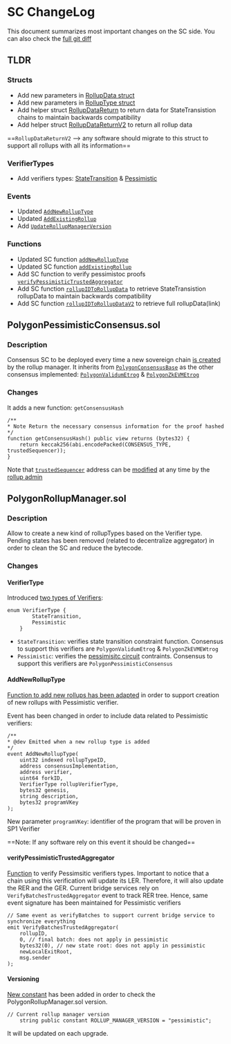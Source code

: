 # SC ChangeLog
This document summarizes most important changes on the SC side.
You can also check the [full git diff](https://github.com/0xPolygonHermez/zkevm-contracts/compare/v8.0.0-fork.12...v9.0.0-rc.3-pp)

## **TLDR**
### **Structs**
- Add new parameters in [RollupData struct](https://github.com/0xPolygonHermez/zkevm-contracts/blob/v9.0.0-rc.3-pp/contracts/v2/PolygonRollupManager.sol#L78)
- Add new parameters in [RollupType struct](https://github.com/0xPolygonHermez/zkevm-contracts/blob/v9.0.0-rc.3-pp/contracts/v2/PolygonRollupManager.sol#L45)
- Add helper struct [RollupDataReturn](https://github.com/0xPolygonHermez/zkevm-contracts/blob/v9.0.0-rc.3-pp/contracts/v2/PolygonRollupManager.sol#L119) to return data for StateTransistion chains to maintain backwards compatibility
- Add helper struct [RollupDataReturnV2](https://github.com/0xPolygonHermez/zkevm-contracts/blob/v9.0.0-rc.3-pp/contracts/v2/PolygonRollupManager.sol#L150) to return all rollup data

==`RollupDataReturnV2` --> any software should migrate to this struct to support all rollups with all its information==

### **VerifierTypes**
- Add verifiers types: [StateTransition](https://github.com/0xPolygonHermez/zkevm-contracts/blob/v9.0.0-rc.3-pp/contracts/v2/interfaces/IPolygonRollupManager.sol#L311) & [Pessimistic](https://github.com/0xPolygonHermez/zkevm-contracts/blob/v9.0.0-rc.3-pp/contracts/v2/interfaces/IPolygonRollupManager.sol#L312)

### **Events**
- Updated [`AddNewRollupType`](https://github.com/0xPolygonHermez/zkevm-contracts/blob/v9.0.0-rc.3-pp/contracts/v2/PolygonRollupManager.sol#L304)
- Updated [`AddExistingRollup`](https://github.com/0xPolygonHermez/zkevm-contracts/blob/v9.0.0-rc.3-pp/contracts/v2/PolygonRollupManager.sol#L334)
- Add [`UpdateRollupManagerVersion`](https://github.com/0xPolygonHermez/zkevm-contracts/blob/v9.0.0-rc.3-pp/contracts/v2/PolygonRollupManager.sol#L391)

### **Functions**
- Updated SC function [`addNewRollupType`](https://github.com/0xPolygonHermez/zkevm-contracts/blob/v9.0.0-rc.3-pp/contracts/v2/PolygonRollupManager.sol#L432)
- Updated SC function [`addExistingRollup`](https://github.com/0xPolygonHermez/zkevm-contracts/blob/v9.0.0-rc.3-pp/contracts/v2/PolygonRollupManager.sol#L596)
- Add SC function to verify pessimistoc proofs [`verifyPessimisticTrustedAggregator`](https://github.com/0xPolygonHermez/zkevm-contracts/blob/v9.0.0-rc.3-pp/contracts/v2/PolygonRollupManager.sol#L1046)
- Add SC function [`rollupIDToRollupData`](https://github.com/0xPolygonHermez/zkevm-contracts/blob/v9.0.0-rc.3-pp/contracts/v2/PolygonRollupManager.sol#L1484) to retrieve StateTransistion rollupData to maintain backwards compatibility
- Add SC function [`rollupIDToRollupDataV2`](https://github.com/0xPolygonHermez/zkevm-contracts/blob/v9.0.0-rc.3-pp/contracts/v2/PolygonRollupManager.sol#L1509) to retrieve full rollupData(link)

## **PolygonPessimisticConsensus.sol**
### **Description**
Consensus SC to be deployed every time a new sovereign chain [is created](https://github.com/0xPolygonHermez/zkevm-contracts/blob/v9.0.0-rc.3-pp/contracts/v2/PolygonRollupManager.sol#L507) by the rollup manager.
It inherits from [`PolygonConsensusBase`](https://github.com/0xPolygonHermez/zkevm-contracts/blob/v9.0.0-rc.3-pp/contracts/v2/lib/PolygonConsensusBase.sol) as the other consensus implemented: [`PolygonValidumEtrog`](https://github.com/0xPolygonHermez/zkevm-contracts/blob/v9.0.0-rc.3-pp/contracts/v2/consensus/validium/PolygonValidiumEtrog.sol) & [`PolygonZkEVMEtrog`](https://github.com/0xPolygonHermez/zkevm-contracts/blob/v9.0.0-rc.3-pp/contracts/v2/consensus/zkEVM/PolygonZkEVMEtrog.sol)

### **Changes**
It adds a new function: `getConsensusHash`
```solidity
/**
* Note Return the necessary consensus information for the proof hashed
*/
function getConsensusHash() public view returns (bytes32) {
    return keccak256(abi.encodePacked(CONSENSUS_TYPE, trustedSequencer));
}
```
Note that [`trustedSequencer`](https://github.com/0xPolygonHermez/zkevm-contracts/blob/v9.0.0-rc.3-pp/contracts/v2/lib/PolygonConsensusBase.sol#L48) address can be [modified](https://github.com/0xPolygonHermez/zkevm-contracts/blob/v9.0.0-rc.3-pp/contracts/v2/lib/PolygonConsensusBase.sol#L181) at any time by the [rollup admin](https://github.com/0xPolygonHermez/zkevm-contracts/blob/v9.0.0-rc.3-pp/contracts/v2/lib/PolygonConsensusBase.sol#L42)

## **PolygonRollupManager.sol**
### **Description**
Allow to create a new kind of rollupTypes based on the Verifier type.
Pending states has been removed (related to decentralize aggregator) in order to clean the SC and reduce the bytecode.

### **Changes**
#### VerifierType
Introduced [two types of Verifiers](https://github.com/0xPolygonHermez/zkevm-contracts/blob/v9.0.0-rc.3-pp/contracts/v2/interfaces/IPolygonRollupManager.sol#L310):
```solidity
enum VerifierType {
        StateTransition,
        Pessimistic
    }
```
- `StateTransition`: verifies state transition constraint function. Consensus to support this verifiers are `PolygonValidumEtrog` & `PolygonZkEVMEWtrog`
- `Pessimistic`: verifies the [pessimisitc circuit](https://github.com/agglayer/agglayer/tree/main/crates/pessimistic-proof-program) contraints. Consensus to support this verifiers are `PolygonPessimisticConsensus`

#### AddNewRollupType
[Function to add new rollups has been adapted](https://github.com/0xPolygonHermez/zkevm-contracts/blob/v9.0.0-rc.3-pp/contracts/v2/PolygonRollupManager.sol#L432) in order to support creation of new rollups with Pessimistic verifier.

Event has been changed in order to include data related to Pessimistic verifiers:
```solidity
/**
* @dev Emitted when a new rollup type is added
*/
event AddNewRollupType(
    uint32 indexed rollupTypeID,
    address consensusImplementation,
    address verifier,
    uint64 forkID,
    VerifierType rollupVerifierType,
    bytes32 genesis,
    string description,
    bytes32 programVKey
);
```
New parameter `programVKey`: identifier of the program that will be proven in SP1 Verifier

==Note: If any software rely on this event it should be changed==

#### verifyPessimisticTrustedAggregator
[Function](https://github.com/0xPolygonHermez/zkevm-contracts/blob/v9.0.0-rc.3-pp/contracts/v2/PolygonRollupManager.sol#L1046) to verify Pessimsitic verifiers types.
Important to notice that a chain using this verification will update its LER. Therefore, it will also update the RER and the GER.
Current bridge services rely on `VerifyBatchesTrustedAggregator` event to track RER tree.
Hence, same event signature has been maintained for Pessimistic verifiers
```solidity
// Same event as verifyBatches to support current bridge service to synchronize everything
emit VerifyBatchesTrustedAggregator(
    rollupID,
    0, // final batch: does not apply in pessimistic
    bytes32(0), // new state root: does not apply in pessimistic
    newLocalExitRoot,
    msg.sender
);
```

#### Versioning
[New constant](https://github.com/0xPolygonHermez/zkevm-contracts/blob/v9.0.0-rc.3-pp/contracts/v2/PolygonRollupManager.sol#L235) has been added in order to check the PolygonRollupManager.sol version.
```solidity
// Current rollup manager version
    string public constant ROLLUP_MANAGER_VERSION = "pessimistic";
```
It will be updated on each upgrade.